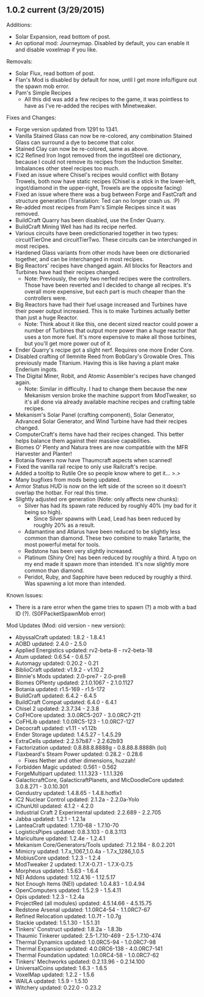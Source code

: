 ## 1.0.2 current (3/29/2015)
Additions:
 - Solar Expansion, read bottom of post.
 - An optional mod: Journeymap. Disabled by default, you can enable it and disable voxelmap if you like.
 
Removals:
 - Solar Flux, read bottom of post.
 - Flan's Mod is disabled by default for now, until I get more info/figure out the spawn mob error.
 - Pam's Simple Recipes
   - All this did was add a few recipes to the game, it was pointless to have as I've re-added the recipes with Minetweaker.

Fixes and Changes:
 - Forge version updated from 1291 to 1341.
 - Vanilla Stained Glass can now be re-colored, any combination Stained Glass can surround a dye to become that color.
 - Stained Clay can now be re-colored, same as above.
 - IC2 Refined Iron Ingot removed from the ingotSteel ore dictionary, because I could not remove its recipes from the Induction Smelter. Imbalances other steel recipes too much.
 - Fixed an issue where Chisel's recipes would conflict with Botany Trowels, both now have static recipes (Chisel is a stick in the lower-left, ingot/diamond in the upper-right, Trowels are the opposite facing)
 - Fixed an issue where there was a bug between Forge and FastCraft and structure generation (Translation: Ted can no longer crash us. :P)
 - Re-added most recipes from Pam's Simple Recipes since it was removed.
 - BuildCraft Quarry has been disabled, use the Ender Quarry.
 - BuildCraft Mining Well has had its recipe nerfed.
 - Various circuits have been oredictionaried together in two types: circuitTierOne and circuitTierTwo. These circuits can be interchanged in most recipes.
 - Hardened Glass variants from other mods have been ore dictionaried together, and can be interchanged in most recipes.
 - Big Reactors' recipes have changed again. All blocks for Reactors and Turbines have had their recipes changed.
     - Note: Previously, the only two nerfed recipes were the controllers. Those have been reverted and I decided to change all recipes. It's overall more expensive, but each part is much cheaper than the controllers were.
 - Big Reactors have had their fuel usage increased and Turbines have their power output increased. This is to make Turbines actually better than just a huge Reactor.
     - Note: Think about it like this, one decent sized reactor could power a number of Turbines that output more power than a huge reactor that uses a ton more fuel. It's more expensive to make all those turbines, but you'll get more power out of it.
 - Ender Quarry's recipe got a slight nerf. Requires one more Ender Core.
 - Disabled crafting of Ilemnite Reed from BobGary's Growable Ores. This previously made Titanium. Having this is like having a plant make Enderium ingots.
 - The Digital Miner, Robit, and Atomic Assembler's recipes have changed again.
     - Note: Similar in difficulty. I had to change them because the new Mekanism version broke the machine support from ModTweaker, so it's all done via already available machine recipes and crafting table recipes.
 - Mekanism's Solar Panel (crafting component), Solar Generator, Advanced Solar Generator, and Wind Turbine have had their recipes changed.
 - ComputerCraft's items have had their recipes changed. This better helps balance them against their massive capabilities.
 - Biomes O' Plenty and Natura trees are now compatible with the MFR Harvester and Planter!
 - Botania flowers now have Thaumcraft aspects when scanned!
 - Fixed the vanilla rail recipe to only use Railcraft's recipe.
 - Added a tooltip to Rutile Ore so people know where to get it... >.>
 - Many bugfixes from mods being updated.
 - Armor Status HUD is now on the left side of the screen so it doesn't overlap the hotbar. For real this time.
 - Slightly adjusted ore generation (Note: only affects new chunks):
    - Silver has had its spawn rate reduced by roughly 40% (my bad for it being so high).
       - Since Silver spawns with Lead, Lead has been reduced by roughly 20% as a result.
    - Adamantine and Atlarus have been reduced to be slightly less common than diamond. These two combine to make Tartarite, the most powerful metal for tools.
    - Redstone has been very slightly increased.
    - Platinum (Shiny Ore) has been reduced by roughly a third. A typo on my end made it spawn more than intended. It's now slightly more common than diamond.
    - Peridot, Ruby, and Sapphire have been reduced by roughly a third. Was spawning a lot more than intended.

 
Known Issues:
 - There is a rare error when the game tries to spawn (?) a mob with a bad ID (?). (S0FPacketSpawnMob error)

Mod Updates (Mod: old version - new version):

 - AbyssalCraft updated: 1.8.2 - 1.8.4.1
 - AOBD updated: 2.4.0 - 2.5.0
 - Applied Energistics updated: rv2-beta-8 - rv2-beta-18
 - Atum updated: 0.6.54 - 0.6.57
 - Automagy updated: 0.20.2 - 0.21
 - BiblioCraft updated: v1.9.2 - v1.10.2
 - Binnie's Mods updated: 2.0-pre7 - 2.0-pre8
 - Biomes OPlenty updated: 2.1.0.1067 - 2.1.0.1127
 - Botania updated: r1.5-169 - r1.5-172
 - BuildCraft updated: 6.4.2 - 6.4.5
 - BuildCraft Compat updated: 6.4.0 - 6.4.1
 - Chisel 2 updated: 2.3.7.34 - 2.3.8
 - CoFHCore updated: 3.0.0RC5-207 - 3.0.0RC7-211
 - CoFHLib updated: 1.0.0RC5-123 - 1.0.0RC7-127
 - Decocraft updated: v1.11 - v1.12b
 - Ender Storage updated: 1.4.5.27 - 1.4.5.29
 - ExtraCells updated: 2.2.57b87 - 2.2.62b93
 - Factorization updated: 0.8.88.8.8888g - 0.8.88.8.8888h (lol)
 - Flaxbeard's Steam Power updated: 0.28.2 - 0.28.6
   - Fixes Nether and other dimensions, huzzah!
 - Forbidden Magic updated: 0.561 - 0.562
 - ForgeMultipart updated: 1.1.1.323 - 1.1.1.326
 - GalacticraftCore, GalacticraftPlanets, and MicDoodleCore updated: 3.0.8.271 - 3.0.10.301
 - Gendustry updated: 1.4.8.65 - 1.4.8.hotfix1
 - IC2 Nuclear Control updated: 2.1.2a - 2.2.0a-Yolo
 - iChunUtil updated: 4.1.2 - 4.2.0
 - Industrial Craft 2 Experimental updated: 2.2.689 - 2.2.705
 - Jabba updated: 1.2.1 - 1.2.1a
 - LanteaCraft updated: 1.7.10-68 - 1.7.10-70
 - LogisticsPipes updated: 0.8.3.103 - 0.8.3.113
 - Mariculture updated: 1.2.4e - 1.2.4.1
 - Mekanism Core/Generators/Tools updated: 7.1.2.184 - 8.0.2.201
 - Mimicry updated: 1.7.x_1067_1.0.4a - 1.7.x_1286_1.0.5
 - MobiusCore updated: 1.2.3 - 1.2.4
 - ModTweaker 2 updated: 1.7.X-0.7.1 - 1.7.X-0.7.5
 - Morpheus updated: 1.5.63 - 1.6.4
 - NEI Addons updated: 1.12.4.16 - 1.12.5.17
 - Not Enough Items (NEI) updated: 1.0.4.83 - 1.0.4.94
 - OpenComputers updated: 1.5.2.9 - 1.5.4.11
 - Opis updated: 1.2.3 - 1.2.4a
 - ProjectRed (all modules) updated: 4.5.14.66 - 4.5.15.75
 - Redstone Arsenal updated: 1.1.0RC4-54 - 1.1.0RC7-67
 - Refined Relocation updated: 1.0.7f - 1.0.7g
 - Stackie updated: 1.5.1.30 - 1.5.1.31
 - Tinkers' Construct updated: 1.8.2a - 1.8.3b
 - Thaumic Tinkerer updated: 2.5-1.7.10-469 - 2.5-1.7.10-474
 - Thermal Dynamics updated: 1.0.0RC5-94 - 1.0.0RC7-98
 - Thermal Expansion updated: 4.0.0RC6-138 - 4.0.0RC7-141
 - Thermal Foundation updated: 1.0.0RC4-58 - 1.0.0RC7-62
 - Tinkers' Mechworks updated: 0.2.13.96 - 0.2.14.100
 - UniversalCoins updated: 1.6.3 - 1.6.5
 - VoxelMap updated: 1.2.2 - 1.5.6
 - WAILA updated: 1.5.9 - 1.5.10
 - Witchery updated: 0.22.0 - 0.23.2
